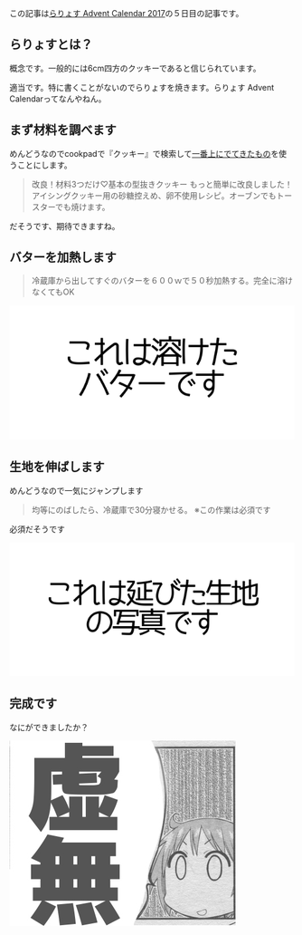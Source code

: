 この記事は[らりょす Advent Calendar 2017](https://adventar.org/calendars/2230)の５日目の記事です。

## らりょすとは？
概念です。一般的には6cm四方のクッキーであると信じられています。

適当です。特に書くことがないのでらりょすを焼きます。らりょす Advent Calendarってなんやねん。

## まず材料を調べます

めんどうなのでcookpadで『クッキー』で検索して[一番上にでてきたもの](https://cookpad.com/recipe/4200207)を使うことにします。

> 改良！材料3つだけ♡基本の型抜きクッキー
> もっと簡単に改良しました！アイシングクッキー用の砂糖控えめ、卵不使用レシピ。オーブンでもトースターでも焼けます。 

だそうです、期待できますね。

## バターを加熱します

> 冷蔵庫から出してすぐのバターを６００ｗで５０秒加熱する。完全に溶けなくてもOK 

![これはバターの画像です](/static/images/これはバター.png)

## 生地を伸ばします

めんどうなので一気にジャンプします

> 均等にのばしたら、冷蔵庫で30分寝かせる。
> ※この作業は必須です 

必須だそうです

![これは延びた生地の画像です](/static/images/これは延びた生地.png)

## 完成です

なにができましたか？

![虚無](/static/images/虚無.jpg)


